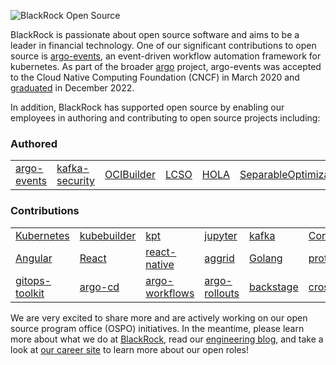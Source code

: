 ![BlackRock Open Source](https://github.com/blackrock/.github-private/blob/main/images/blk-p.png) 

BlackRock is passionate about open source software and aims to be a leader in financial technology.
One of our significant contributions to open source is [argo-events](https://github.com/argoproj/argo-events), an
event-driven workflow automation framework for kubernetes. As part of the broader [argo](https://github.com/argoproj) 
project, argo-events was accepted to the Cloud Native Computing Foundation (CNCF) in March 2020 and 
[graduated](https://www.cncf.io/announcements/2022/12/06/the-cloud-native-computing-foundation-announces-argo-has-graduated/) 
in December 2022. 

In addition, BlackRock has supported open source by enabling our employees in authoring and contributing to open source projects including:


### Authored

|     |   |   |   |   |   |   |
| --- |---|---|---|---|---|---|
| [argo-events](https://github.com/argoproj/argo-cd) | [kafka-security](https://github.com/kafka-security/oauth) | [OCIBuilder](https://ocibuilder.github.io/docs/) | [LCSO](https://github.com/blackrock/lcso) | [HOLA](https://github.com/blackrock/HOLA/)|   [SeparableOptimization.jl](https://github.com/JuliaFirstOrder/SeparableOptimization.jl) | [PiecewiseQuadratics.jl](https://github.com/JuliaFirstOrder/PiecewiseQuadratics.jl)

### Contributions 

|   |   |   |   |   |   |   |   |
|---|---|---|---|---|---|---|---|
| [Kubernetes](https://blackrock.com) | [kubebuilder](https://github.com/kubernetes-sigs/kubebuilder) | [kpt](https://kpt.dev/) |  [jupyter](https://blackrock.com) | [kafka](https://blackrock.com) |  [Consul](https://blackrock.com) | [Vault](https://blackrock.com) | [libcloud](https://libcloud.apache.org/) | 
| [Angular](https://blackrock.com) | [React](https://blackrock.com) | [react-native](https://blackrock.com) | [aggrid](https://blackrock.com) | [Golang](https://blackrock.com) | [protobuf](https://blackrock.com) | [Ansible](https://github.com/ansible/ansible) |  [stenciljs](https://github.com/ionic-team/stencil) | 
| [gitops-toolkit](https://github.com/rumstead/gitops-toolkit) | [argo-cd](https://github.com/argoproj/argo-cd) | [argo-workflows](https://github.com/argoproj/argo-workflows) | [argo-rollouts](https://github.com/argoproj/argo-rollouts) | [backstage](https://github.com/michael-bowen-sc/backstage ) | [crossplane](https://github.com/crossplane/crossplane) |

We are very excited to share more and are actively working on our open source program office (OSPO) initiatives. In the meantime, please learn more about what we do at [BlackRock](https://www.blackrock.com), read our [engineering blog](https://medium.com/blackrock-engineering), and take a look at [our career site](https://careers.blackrock.com/life-at-blackrock-2/technology/) to learn more about our open roles!
